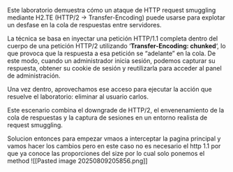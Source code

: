 Este laboratorio demuestra cómo un ataque de HTTP request smuggling mediante H2.TE (HTTP/2 → Transfer-Encoding) puede usarse para explotar un desfase en la cola de respuestas entre servidores.

La técnica se basa en inyectar una petición HTTP/1.1 completa dentro del cuerpo de una petición HTTP/2 utilizando ‘**Transfer-Encoding: chunked**‘, lo que provoca que la respuesta a esa petición se “adelante” en la cola. De este modo, cuando un administrador inicia sesión, podemos capturar su respuesta, obtener su cookie de sesión y reutilizarla para acceder al panel de administración.

Una vez dentro, aprovechamos ese acceso para ejecutar la acción que resuelve el laboratorio: eliminar al usuario carlos.

Este escenario combina el downgrade de HTTP/2, el envenenamiento de la cola de respuestas y la captura de sesiones en un entorno realista de request smuggling.

Solucion
entonces para empezar vmaos a interceptar la pagina principal y vamos hacer los cambios pero en este caso no es necesario el http 1.1 por que ya conoce las proporciones del size por lo cual solo ponemos el method
![[Pasted image 20250809205856.png]]



